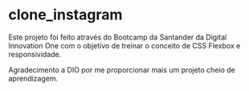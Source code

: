 # clone_instagram
Este projeto foi feito através do Bootcamp da Santander da Digital Innovation One com o objetivo de treinar o conceito de CSS Flexbox e responsividade.




Agradecimento a DIO por me proporcionar mais um projeto cheio de aprendizagem.
